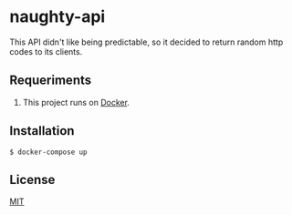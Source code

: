 # naughty-api

This API didn't like being predictable, so it decided to return random http codes to its clients.

## Requeriments

1. This project runs on [Docker](https://docs.docker.com/).

## Installation

    $ docker-compose up
    
## License

[MIT](https://github.com/iammateus/naughty-api/blob/master/LICENSE)
